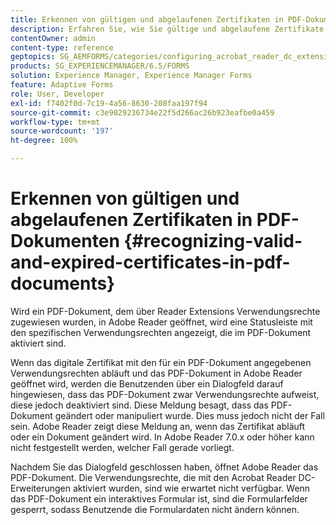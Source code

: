 ```yaml
---
title: Erkennen von gültigen und abgelaufenen Zertifikaten in PDF-Dokumenten
description: Erfahren Sie, wie Sie gültige und abgelaufene Zertifikate in PDF-Dokumenten erkennen.
contentOwner: admin
content-type: reference
geptopics: SG_AEMFORMS/categories/configuring_acrobat_reader_dc_extensions
products: SG_EXPERIENCEMANAGER/6.5/FORMS
solution: Experience Manager, Experience Manager Forms
feature: Adaptive Forms
role: User, Developer
exl-id: f7402f0d-7c19-4a56-8630-208faa197f94
source-git-commit: c3e9029236734e22f5d266ac26b923eafbe0a459
workflow-type: tm+mt
source-wordcount: '197'
ht-degree: 100%

---
```


# Erkennen von gültigen und abgelaufenen Zertifikaten in PDF-Dokumenten {#recognizing-valid-and-expired-certificates-in-pdf-documents}

Wird ein PDF-Dokument, dem über Reader Extensions Verwendungsrechte zugewiesen wurden, in Adobe Reader geöffnet, wird eine Statusleiste mit den spezifischen Verwendungsrechten angezeigt, die im PDF-Dokument aktiviert sind.

Wenn das digitale Zertifikat mit den für ein PDF-Dokument angegebenen Verwendungsrechten abläuft und das PDF-Dokument in Adobe Reader geöffnet wird, werden die Benutzenden über ein Dialogfeld darauf hingewiesen, dass das PDF-Dokument zwar Verwendungsrechte aufweist, diese jedoch deaktiviert sind. Diese Meldung besagt, dass das PDF-Dokument geändert oder manipuliert wurde. Dies muss jedoch nicht der Fall sein. Adobe Reader zeigt diese Meldung an, wenn das Zertifikat abläuft oder ein Dokument geändert wird. In Adobe Reader 7.0.x oder höher kann nicht festgestellt werden, welcher Fall gerade vorliegt.

Nachdem Sie das Dialogfeld geschlossen haben, öffnet Adobe Reader das PDF-Dokument. Die Verwendungsrechte, die mit den Acrobat Reader DC-Erweiterungen aktiviert wurden, sind wie erwartet nicht verfügbar. Wenn das PDF-Dokument ein interaktives Formular ist, sind die Formularfelder gesperrt, sodass Benutzende die Formulardaten nicht ändern können.
